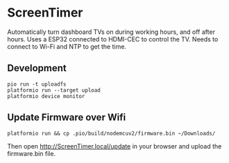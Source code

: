 # ScreenTimer

Automatically turn dashboard TVs on during working hours, and off after hours. Uses a ESP32 connected to HDMI-CEC to
control the TV. Needs to connect to Wi-Fi and NTP to get the time.

## Development

    pio run -t uploadfs
    platformio run --target upload
    platformio device monitor

## Update Firmware over Wifi

    platformio run && cp .pio/build/nodemcuv2/firmware.bin ~/Downloads/

Then open http://ScreenTimer.local/update in your browser and upload the firmware.bin file.


